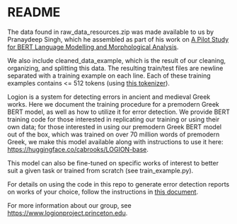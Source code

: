 # README

The data found in raw_data_resources.zip was made available to us by Pranaydeep Singh, which he assembled as part of his work on [A Pilot Study for BERT Language Modelling and Morphological Analysis](https://aclanthology.org/2021.latechclfl-1.15.pdf). 

We also include cleaned_data_example, which is the result of our cleaning, organizing, and splitting this data. The resulting train/test files are newline separated with a training example on each line. Each of these training examples contains <= 512 tokens (using [this tokenizer](https://huggingface.co/cabrooks/LOGION-base)).

Logion is a system for detecting errors in ancient and medieval Greek works. 
Here we document the training procedure for a premodern Greek BERT model, as well as how to utilize it for error detection. We provide BERT training code for those interested in replicating our training or using their own data; for those interested in using our premodern Greek BERT model out of the box, which was trained on over 70 million words of premodern Greek, we make this model available along with instructions to use it here: https://huggingface.co/cabrooks/LOGION-base. 

This model can also be fine-tuned on specific works of interest to better suit a given task or trained from scratch (see train_example.py).

For details on using the code in this repo to generate error detection reports on works of your choice, follow the instructions in [this document](https://docs.google.com/document/d/1CEVQ_oLJX4Cwy9zUQM9CVorauXeQHe8R41pMjQrc4vs/edit?usp=sharing).

For more information about our group, see https://www.logionproject.princeton.edu. 
